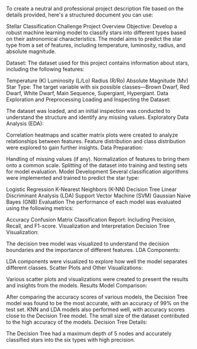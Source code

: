 
To create a neutral and professional project description file based on the details provided, here's a structured document you can use:

Stellar Classification Challenge
Project Overview
Objective:
Develop a robust machine learning model to classify stars into different types based on their astronomical characteristics. The model aims to predict the star type from a set of features, including temperature, luminosity, radius, and absolute magnitude.

Dataset:
The dataset used for this project contains information about stars, including the following features:

Temperature (K)
Luminosity (L/Lo)
Radius (R/Ro)
Absolute Magnitude (Mv)
Star Type: The target variable with six possible classes—Brown Dwarf, Red Dwarf, White Dwarf, Main Sequence, Supergiant, Hypergiant.
Data Exploration and Preprocessing
Loading and Inspecting the Dataset:

The dataset was loaded, and an initial inspection was conducted to understand the structure and identify any missing values.
Exploratory Data Analysis (EDA):

Correlation heatmaps and scatter matrix plots were created to analyze relationships between features.
Feature distribution and class distribution were explored to gain further insights.
Data Preparation:

Handling of missing values (if any).
Normalization of features to bring them onto a common scale.
Splitting of the dataset into training and testing sets for model evaluation.
Model Development
Several classification algorithms were implemented and trained to predict the star type:

Logistic Regression
K-Nearest Neighbors (K-NN)
Decision Tree
Linear Discriminant Analysis (LDA)
Support Vector Machine (SVM)
Gaussian Naive Bayes (GNB)
Evaluation
The performance of each model was evaluated using the following metrics:

Accuracy
Confusion Matrix
Classification Report: Including Precision, Recall, and F1-score.
Visualization and Interpretation
Decision Tree Visualization:

The decision tree model was visualized to understand the decision boundaries and the importance of different features.
LDA Components:

LDA components were visualized to explore how well the model separates different classes.
Scatter Plots and Other Visualizations:

Various scatter plots and visualizations were created to present the results and insights from the models.
Results
Model Comparison:

After comparing the accuracy scores of various models, the Decision Tree model was found to be the most accurate, with an accuracy of 99% on the test set.
KNN and LDA models also performed well, with accuracy scores close to the Decision Tree model.
The small size of the dataset contributed to the high accuracy of the models.
Decision Tree Details:

The Decision Tree had a maximum depth of 5 nodes and accurately classified stars into the six types with high precision.
 

